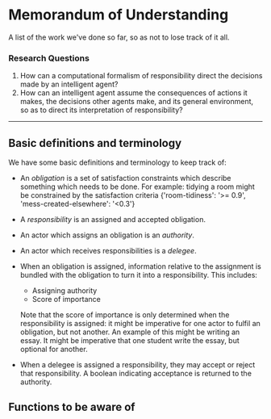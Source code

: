 # Memorandum of Understanding

A list of the work we've done so far, so as not to lose track of it all. 

### Research Questions

1. How can a computational formalism of responsibility direct the decisions made by an intelligent agent?
2. How can an intelligent agent assume the consequences of actions it makes, the decisions other agents make, and its general environment, so as to direct its interpretation of responsibility?

----

## Basic definitions and terminology

We have some basic definitions and terminology to keep track of:

* An *obligation* is a set of satisfaction constraints which describe something which needs to be done.
  For example: tidying a room might be constrained by the satisfaction criteria {'room-tidiness': '>= 0.9', 'mess-created-elsewhere': '<0.3'}
* A *responsibility* is an assigned and accepted obligation.
* An actor which assigns an obligation is an *authority*.
* An actor which receives responsibilities is a *delegee*.
* When an obligation is assigned, information relative to the assignment is bundled with the obligation to turn it into a responsibility. This includes:
  * Assigning authority
  * Score of importance
  
  Note that the score of importance is only determined when the responsibility is assigned: it might be imperative for one actor to fulfil an obligation, but not another. An example of this might be writing an essay. It might be imperative that one student write the essay, but optional for another.
* When a delegee is assigned a responsibility, they may accept or reject that responsibility. A boolean indicating acceptance is returned to the authority.


## Functions to be aware of
